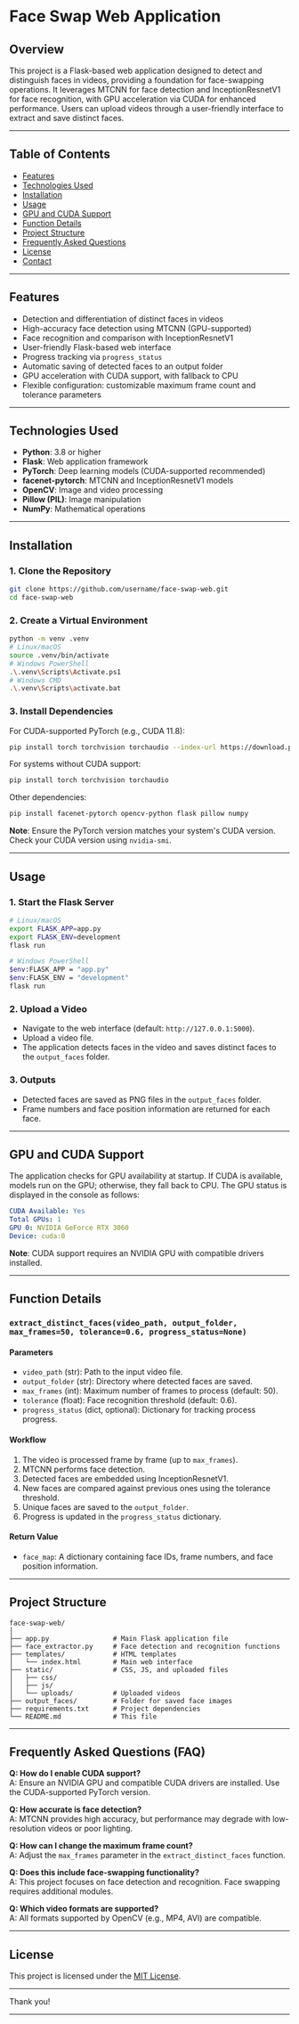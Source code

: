 # Face Swap Web Application

## Overview

This project is a Flask-based web application designed to detect and distinguish faces in videos, providing a foundation for face-swapping operations. It leverages MTCNN for face detection and InceptionResnetV1 for face recognition, with GPU acceleration via CUDA for enhanced performance. Users can upload videos through a user-friendly interface to extract and save distinct faces.

---

## Table of Contents

- [Features](#features)
- [Technologies Used](#technologies-used)
- [Installation](#installation)
- [Usage](#usage)
- [GPU and CUDA Support](#gpu-and-cuda-support)
- [Function Details](#function-details)
- [Project Structure](#project-structure)
- [Frequently Asked Questions](#frequently-asked-questions)
- [License](#license)
- [Contact](#contact)

---

## Features

- Detection and differentiation of distinct faces in videos
- High-accuracy face detection using MTCNN (GPU-supported)
- Face recognition and comparison with InceptionResnetV1
- User-friendly Flask-based web interface
- Progress tracking via `progress_status`
- Automatic saving of detected faces to an output folder
- GPU acceleration with CUDA support, with fallback to CPU
- Flexible configuration: customizable maximum frame count and tolerance parameters

---

## Technologies Used

- **Python**: 3.8 or higher
- **Flask**: Web application framework
- **PyTorch**: Deep learning models (CUDA-supported recommended)
- **facenet-pytorch**: MTCNN and InceptionResnetV1 models
- **OpenCV**: Image and video processing
- **Pillow (PIL)**: Image manipulation
- **NumPy**: Mathematical operations

---

## Installation

### 1. Clone the Repository

```bash
git clone https://github.com/username/face-swap-web.git
cd face-swap-web
```

### 2. Create a Virtual Environment

```bash
python -m venv .venv
# Linux/macOS
source .venv/bin/activate
# Windows PowerShell
.\.venv\Scripts\Activate.ps1
# Windows CMD
.\.venv\Scripts\activate.bat
```

### 3. Install Dependencies

For CUDA-supported PyTorch (e.g., CUDA 11.8):

```bash
pip install torch torchvision torchaudio --index-url https://download.pytorch.org/whl/cu118
```

For systems without CUDA support:

```bash
pip install torch torchvision torchaudio
```

Other dependencies:

```bash
pip install facenet-pytorch opencv-python flask pillow numpy
```

**Note**: Ensure the PyTorch version matches your system's CUDA version. Check your CUDA version using `nvidia-smi`.

---

## Usage

### 1. Start the Flask Server

```bash
# Linux/macOS
export FLASK_APP=app.py
export FLASK_ENV=development
flask run

# Windows PowerShell
$env:FLASK_APP = "app.py"
$env:FLASK_ENV = "development"
flask run
```

### 2. Upload a Video

- Navigate to the web interface (default: `http://127.0.0.1:5000`).
- Upload a video file.
- The application detects faces in the video and saves distinct faces to the `output_faces` folder.

### 3. Outputs

- Detected faces are saved as PNG files in the `output_faces` folder.
- Frame numbers and face position information are returned for each face.

---

## GPU and CUDA Support

The application checks for GPU availability at startup. If CUDA is available, models run on the GPU; otherwise, they fall back to CPU. The GPU status is displayed in the console as follows:

```yaml
CUDA Available: Yes
Total GPUs: 1
GPU 0: NVIDIA GeForce RTX 3060
Device: cuda:0
```

**Note**: CUDA support requires an NVIDIA GPU with compatible drivers installed.

---

## Function Details

### `extract_distinct_faces(video_path, output_folder, max_frames=50, tolerance=0.6, progress_status=None)`

#### Parameters

- `video_path` (str): Path to the input video file.
- `output_folder` (str): Directory where detected faces are saved.
- `max_frames` (int): Maximum number of frames to process (default: 50).
- `tolerance` (float): Face recognition threshold (default: 0.6).
- `progress_status` (dict, optional): Dictionary for tracking process progress.

#### Workflow

1. The video is processed frame by frame (up to `max_frames`).
2. MTCNN performs face detection.
3. Detected faces are embedded using InceptionResnetV1.
4. New faces are compared against previous ones using the tolerance threshold.
5. Unique faces are saved to the `output_folder`.
6. Progress is updated in the `progress_status` dictionary.

#### Return Value

- `face_map`: A dictionary containing face IDs, frame numbers, and face position information.

---

## Project Structure

```plaintext
face-swap-web/
│
├── app.py                # Main Flask application file
├── face_extractor.py     # Face detection and recognition functions
├── templates/            # HTML templates
│   └── index.html        # Main web interface
├── static/               # CSS, JS, and uploaded files
│   ├── css/
│   ├── js/
│   └── uploads/          # Uploaded videos
├── output_faces/         # Folder for saved face images
├── requirements.txt      # Project dependencies
└── README.md             # This file
```

---

## Frequently Asked Questions (FAQ)

**Q: How do I enable CUDA support?**  
A: Ensure an NVIDIA GPU and compatible CUDA drivers are installed. Use the CUDA-supported PyTorch version.

**Q: How accurate is face detection?**  
A: MTCNN provides high accuracy, but performance may degrade with low-resolution videos or poor lighting.

**Q: How can I change the maximum frame count?**  
A: Adjust the `max_frames` parameter in the `extract_distinct_faces` function.

**Q: Does this include face-swapping functionality?**  
A: This project focuses on face detection and recognition. Face swapping requires additional modules.

**Q: Which video formats are supported?**  
A: All formats supported by OpenCV (e.g., MP4, AVI) are compatible.

---

## License

This project is licensed under the [MIT License](LICENSE).

---

Thank you!

---
